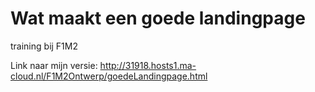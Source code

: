 # Wat maakt een goede landingpage
training bij F1M2

Link naar mijn versie: http://31918.hosts1.ma-cloud.nl/F1M2Ontwerp/goedeLandingpage.html